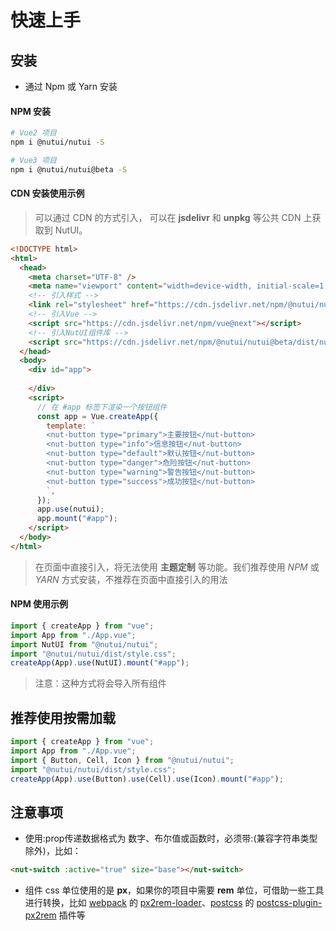 # 快速上手

## 安装

* 通过 Npm 或 Yarn 安装

#### NPM 安装

```bash
# Vue2 项目
npm i @nutui/nutui -S

# Vue3 项目
npm i @nutui/nutui@beta -S
```

#### CDN 安装使用示例

> 可以通过 CDN 的方式引入， 可以在 **jsdelivr** 和 **unpkg** 等公共 CDN 上获取到 NutUI。

```html
<!DOCTYPE html>
<html>
  <head>
    <meta charset="UTF-8" />
    <meta name="viewport" content="width=device-width, initial-scale=1.0" />
    <!-- 引入样式 -->
    <link rel="stylesheet" href="https://cdn.jsdelivr.net/npm/@nutui/nutui@beta/dist/style.css" />
    <!-- 引入Vue -->
    <script src="https://cdn.jsdelivr.net/npm/vue@next"></script>
    <!-- 引入NutUI组件库 -->
    <script src="https://cdn.jsdelivr.net/npm/@nutui/nutui@beta/dist/nutui.umd.js"></script>
  </head>
  <body>
    <div id="app">
        
    </div>
    <script>
      // 在 #app 标签下渲染一个按钮组件
      const app = Vue.createApp({
        template: `
        <nut-button type="primary">主要按钮</nut-button>
        <nut-button type="info">信息按钮</nut-button>
        <nut-button type="default">默认按钮</nut-button>
        <nut-button type="danger">危险按钮</nut-button>
        <nut-button type="warning">警告按钮</nut-button>
        <nut-button type="success">成功按钮</nut-button>
        `,
      });
      app.use(nutui);
      app.mount("#app");
    </script>
  </body>
</html>
```

> 在页面中直接引入，将无法使用 **主题定制** 等功能。我们推荐使用 *NPM* 或 *YARN* 方式安装，不推荐在页面中直接引入的用法
#### NPM 使用示例

```javascript
import { createApp } from "vue";
import App from "./App.vue";
import NutUI from "@nutui/nutui";
import "@nutui/nutui/dist/style.css";
createApp(App).use(NutUI).mount("#app");
```

> 注意：这种方式将会导入所有组件

## 推荐使用按需加载

```javascript
import { createApp } from "vue";
import App from "./App.vue";
import { Button, Cell, Icon } from "@nutui/nutui";
import "@nutui/nutui/dist/style.css";
createApp(App).use(Button).use(Cell).use(Icon).mount("#app");
```


## 注意事项

- 使用:prop传递数据格式为 数字、布尔值或函数时，必须带:(兼容字符串类型除外)，比如：
```html
<nut-switch :active="true" size="base"></nut-switch>
```

- 组件 css 单位使用的是 **px**，如果你的项目中需要 **rem** 单位，可借助一些工具进行转换，比如 [webpack](https://www.webpackjs.com/) 的 [px2rem-loader](https://www.npmjs.com/package/px2rem-loader)、[postcss](https://github.com/postcss/postcss) 的 [postcss-plugin-px2rem](https://www.npmjs.com/package/postcss-plugin-px2rem) 插件等

